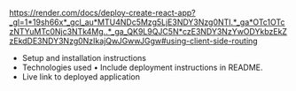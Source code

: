



https://render.com/docs/deploy-create-react-app?_gl=1*19sh66x*_gcl_au*MTU4NDc5Mzg5LjE3NDY3Nzg0NTI.*_ga*OTc1OTczNTYuMTc0Njc3NTk4Mg..*_ga_QK9L9QJC5N*czE3NDY3NzYwODYkbzEkZzEkdDE3NDY3Nzg0NzIkajQwJGwwJGgw#using-client-side-routing


-	Setup and installation instructions
-	Technologies used
•	Include deployment instructions in README.
-	Live link to deployed application